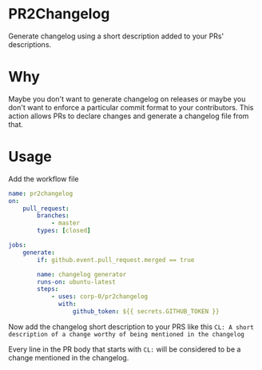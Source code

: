 # PR2Changelog

Generate changelog using a short description added to your PRs' descriptions.

# Why

Maybe you don't want to generate changelog on releases or maybe you don't want to enforce a particular
commit format to your contributors. This action allows PRs to declare changes and generate a changelog file from
that.

# Usage

Add the workflow file

```yml
name: pr2changelog
on:
    pull_request:
        branches:
            - master
        types: [closed]

jobs:
    generate:
        if: github.event.pull_request.merged == true

        name: changelog generator
        runs-on: ubuntu-latest
        steps:
            - uses: corp-0/pr2changelog
              with:
                  github_token: ${{ secrets.GITHUB_TOKEN }}
```

Now add the changelog short description to your PRS like this
``CL: A short description of a change worthy of being mentioned in the changelog``

Every line in the PR body that starts with ``CL:`` will be considered to be a change mentioned in the changelog.